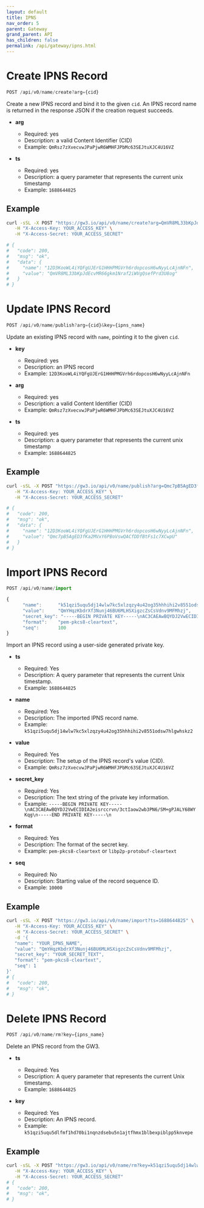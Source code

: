 ```yaml
---
layout: default
title: IPNS
nav_order: 5
parent: Gateway
grand_parent: API
has_children: false
permalink: /api/gateway/ipns.html
---
```


# Create IPNS Record

```javascript
POST /api/v0/name/create?arg={cid}
```

Create a new IPNS record and bind it to the given `cid`.
An IPNS record name is returned in the response JSON if the creation request succeeds.

- **arg**
  - Required: yes
  - Description: a valid Content Identifier (CID)
  - Example: `QmRsz7zXvecvwJPaPjwR6WMHFJPbMc63SEJtuXJC4U16VZ`

- **ts**
  - Required: yes
  - Description: a query parameter that represents the current unix timestamp
  - Example: `1688644825`

## Example

```bash
curl -sSL -X POST "https://gw3.io/api/v0/name/create?arg=QmVR8ML33bKpJdEcvMR66gkm1Nraf2iWVgQsefPrd3U8og&ts=1688644825" \
   -H "X-Access-Key: YOUR_ACCESS_KEY" \
   -H "X-Access-Secret: YOUR_ACCESS_SECRET"

# {
#   "code": 200,
#   "msg": "ok",
#   "data": {
#     "name": "12D3KooWL4iYQFgUJErG1HHHPMGVrh6rdopcosH6wNyyLcAjnNFn",
#     "value": "QmVR8ML33bKpJdEcvMR66gkm1Nraf2iWVgQsefPrd3U8og"
#   }
# }
```

# Update IPNS Record

```javascript
POST /api/v0/name/publish?arg={cid}&key={ipns_name}
```

Update an existing IPNS record with `name`, pointing it to the given `cid`.

- **key**
  - Required: yes
  - Description: an IPNS record
  - Example: `12D3KooWL4iYQFgUJErG1HHHPMGVrh6rdopcosH6wNyyLcAjnNFn`

- **arg**
  - Required: yes
  - Description: a valid Content Identifier (CID)
  - Example: `QmRsz7zXvecvwJPaPjwR6WMHFJPbMc63SEJtuXJC4U16VZ`

- **ts**
  - Required: yes
  - Description: a query parameter that represents the current unix timestamp
  - Example: `1688644825`

## Example

```bash
curl -sSL -X POST "https://gw3.io/api/v0/name/publish?arg=Qmc7pB5AgED3fKa2MVxY6PBoVswQACfDDfBtFs1c7XCwpU&key=12D3KooWL4iYQFgUJErG1HHHPMGVrh6rdopcosH6wNyyLcAjnNFn&ts=1688644825" \
   -H "X-Access-Key: YOUR_ACCESS_KEY" \
   -H "X-Access-Secret: YOUR_ACCESS_SECRET"

# {
#   "code": 200,
#   "msg": "ok",
#   "data": {
#     "name": "12D3KooWL4iYQFgUJErG1HHHPMGVrh6rdopcosH6wNyyLcAjnNFn",
#     "value": "Qmc7pB5AgED3fKa2MVxY6PBoVswQACfDDfBtFs1c7XCwpU"
#   }
# }
```

# Import IPNS Record

```javascript
POST /api/v0/name/import

{
      "name":      "k51qzi5uqu5dj14wlw7kc5xlzqzy4u42og35hhhihi2v8551odsw7hlgwhskz2",
      "value":     "QmYHqzKbdrXf3Nunj46BU6MLHSXigzcZsCsVdnv9MFMhzj",
      "secret_key": "-----BEGIN PRIVATE KEY-----\nAC3CAEAwBQYDJ2VwECIDIA2eisrccrvn/3ctIaow2wb3PN6/SM+gPJALY68WYKqg\n-----END PRIVATE KEY-----\n",
      "format":    "pem-pkcs8-cleartext",
      "seq":       100
}
```

Import an IPNS record using a user-side generated private key.

- **ts**
  - Required: Yes
  - Description: A query parameter that represents the current Unix timestamp.
  - Example: `1688644825`

- **name**
  - Required: Yes
  - Description: The imported IPNS record name.
  - Example: `k51qzi5uqu5dj14wlw7kc5xlzqzy4u42og35hhhihi2v8551odsw7hlgwhskz2`

- **value**
  - Required: Yes
  - Description: The setup of the IPNS record's value (CID).
  - Example: `QmRsz7zXvecvwJPaPjwR6WMHFJPbMc63SEJtuXJC4U16VZ`

- **secret_key**
  - Required: Yes
  - Description: The text string of the private key information.
  - Example: `-----BEGIN PRIVATE KEY-----\nAC3CAEAwBQYDJ2VwECIDIA2eisrccrvn/3ctIaow2wb3PN6/SM+gPJALY68WYKqg\n-----END PRIVATE KEY-----\n`

- **format**
  - Required: Yes
  - Description: The format of the secret key.
  - Example: `pem-pkcs8-cleartext` or `libp2p-protobuf-cleartext`

- **seq**
  - Required: No
  - Description: Starting value of the record sequence ID.
  - Example: `10000`

## Example

```bash
curl -sSL -X POST "https://gw3.io/api/v0/name/import?ts=1688644825" \
   -H "X-Access-Key: YOUR_ACCESS_KEY" \
   -H "X-Access-Secret: YOUR_ACCESS_SECRET" \
   -d '{
   "name": "YOUR_IPNS_NAME",
   "value": "QmYHqzKbdrXf3Nunj46BU6MLHSXigzcZsCsVdnv9MFMhzj",
   "secret_key": "YOUR_SECRET_TEXT",
   "format": "pem-pkcs8-cleartext",
   "seq": 1
}'
# {
#   "code": 200,
#   "msg": "ok",
# }
```

# Delete IPNS Record

```javascript
POST /api/v0/name/rm?key={ipns_name}
```

Delete an IPNS record from the GW3.

- **ts**
  - Required: Yes
  - Description: A query parameter that represents the current Unix timestamp.
  - Example: `1688644825`

- **key**
  - Required: Yes
  - Description: An IPNS record.
  - Example: `k51qzi5uqu5dlfmf1hd70bi1nqnzdsebu5n1ajtfhmx1blbexpiblpp5knvepe`

## Example

```bash
curl -sSL -X POST "https://gw3.io/api/v0/name/rm?key=k51qzi5uqu5dj14wlw7kc5xlzqzy4u42og35hhhihi2v8551odsw7hlgwhskz2&ts=1688644825" \
   -H "X-Access-Key: YOUR_ACCESS_KEY" \
   -H "X-Access-Secret: YOUR_ACCESS_SECRET"
# {
#   "code": 200,
#   "msg": "ok",
# }
```